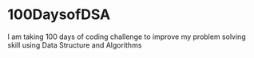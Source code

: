 # 100DaysofDSA
I am taking 100 days of coding challenge to improve my problem solving skill using Data Structure and Algorithms
